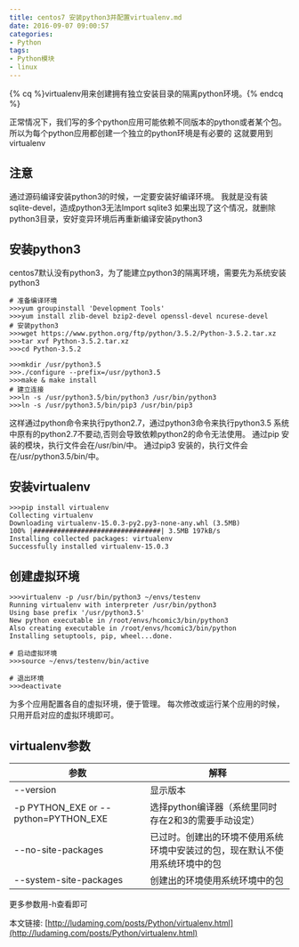 ```yaml
---
title: centos7 安装python3并配置virtualenv.md
date: 2016-09-07 09:00:57
categories:
- Python
tags:
- Python模块
- linux
---
```

{% cq %}virtualenv用来创建拥有独立安装目录的隔离python环境。{% endcq %}

<!-- more -->
正常情况下，我们写的多个python应用可能依赖不同版本的python或者某个包。
所以为每个python应用都创建一个独立的python环境是有必要的
这就要用到virtualenv


## 注意
通过源码编译安装python3的时候，一定要安装好编译环境。
我就是没有装sqlite-devel，造成python3无法Import sqlite3
如果出现了这个情况，就删除python3目录，安好变异环境后再重新编译安装python3


## 安装python3
centos7默认没有python3，为了能建立python3的隔离环境，需要先为系统安装python3
```
# 准备编译环境
>>>yum groupinstall 'Development Tools'
>>>yum install zlib-devel bzip2-devel openssl-devel ncurese-devel
# 安装python3
>>>wget https://www.python.org/ftp/python/3.5.2/Python-3.5.2.tar.xz
>>>tar xvf Python-3.5.2.tar.xz
>>>cd Python-3.5.2

>>>mkdir /usr/python3.5
>>>./configure --prefix=/usr/python3.5
>>>make & make install
# 建立连接
>>>ln -s /usr/python3.5/bin/python3 /usr/bin/python3
>>>ln -s /usr/python3.5/bin/pip3 /usr/bin/pip3
```
这样通过python命令来执行python2.7，通过python3命令来执行python3.5
系统中原有的python2.7不要动,否则会导致依赖python2的命令无法使用。
通过pip 安装的模块，执行文件会在/usr/bin/中。
通过pip3 安装的，执行文件会在/usr/python3.5/bin/中。


## 安装virtualenv
```
>>>pip install virtualenv
Collecting virtualenv
Downloading virtualenv-15.0.3-py2.py3-none-any.whl (3.5MB)
100% |################################| 3.5MB 197kB/s
Installing collected packages: virtualenv
Successfully installed virtualenv-15.0.3
```
## 创建虚拟环境
```
>>>virtualenv -p /usr/bin/python3 ~/envs/testenv
Running virtualenv with interpreter /usr/bin/python3
Using base prefix '/usr/python3.5'
New python executable in /root/envs/hcomic3/bin/python3
Also creating executable in /root/envs/hcomic3/bin/python
Installing setuptools, pip, wheel...done.
```

```
# 启动虚拟环境
>>>source ~/envs/testenv/bin/active

# 退出环境
>>>deactivate
```
为多个应用配置各自的虚拟环境，便于管理。
每次修改或运行某个应用的时候，只用开启对应的虚拟环境即可。


## virtualenv参数
|参数|解释|
|----|----|
|--version|显示版本|
|-p PYTHON_EXE or --python=PYTHON_EXE|选择python编译器（系统里同时存在2和3的需要手动设定）|
|--no-site-packages|已过时。创建出的环境不使用系统环境中安装过的包，现在默认不使用系统环境中的包|
|--system-site-packages|创建出的环境使用系统环境中的包|
更多参数用-h查看即可


本文链接: [http://ludaming.com/posts/Python/virtualenv.html](http://ludaming.com/posts/Python/virtualenv.html)